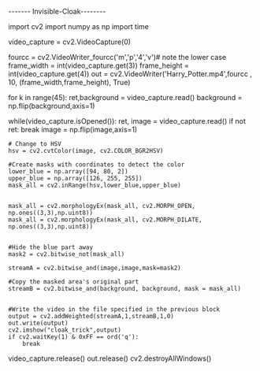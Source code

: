 ------- Invisible-Cloak--------

import cv2
import numpy as np
import time

video_capture = cv2.VideoCapture(0)

fourcc = cv2.VideoWriter_fourcc('m','p','4','v')# note the lower case
frame_width = int(video_capture.get(3))
frame_height = int(video_capture.get(4))
out = cv2.VideoWriter('Harry_Potter.mp4',fourcc , 10, (frame_width,frame_height), True)

for k in range(45):
    ret,background = video_capture.read()
    background = np.flip(background,axis=1)

while(video_capture.isOpened()):
    ret, image = video_capture.read()
    if not ret:
        break
    image = np.flip(image,axis=1)
    
    # Change to HSV
    hsv = cv2.cvtColor(image, cv2.COLOR_BGR2HSV)

    #Create masks with coordinates to detect the color
    lower_blue = np.array([94, 80, 2])
    upper_blue = np.array([126, 255, 255])
    mask_all = cv2.inRange(hsv,lower_blue,upper_blue)


    mask_all = cv2.morphologyEx(mask_all, cv2.MORPH_OPEN, np.ones((3,3),np.uint8))
    mask_all = cv2.morphologyEx(mask_all, cv2.MORPH_DILATE, np.ones((3,3),np.uint8))
 
 
    #Hide the blue part away
    mask2 = cv2.bitwise_not(mask_all)
 
    streamA = cv2.bitwise_and(image,image,mask=mask2)

    #Copy the masked area's original part
    streamB = cv2.bitwise_and(background, background, mask = mask_all)
 
 
    #Write the video in the file specified in the previous block
    output = cv2.addWeighted(streamA,1,streamB,1,0)
    out.write(output)
    cv2.imshow("cloak_trick",output)
    if cv2.waitKey(1) & 0xFF == ord('q'): 
        break


video_capture.release()
out.release()
cv2.destroyAllWindows()
